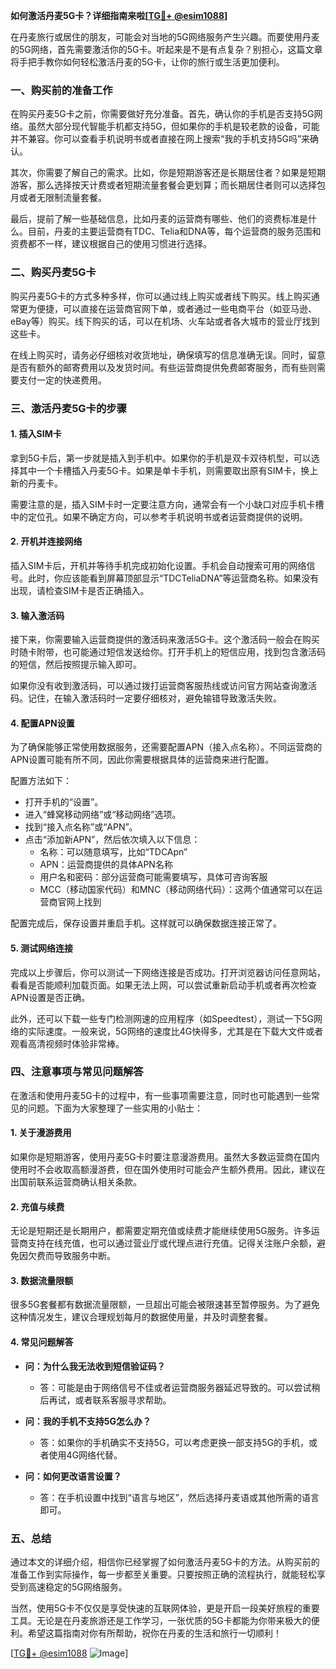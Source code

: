**如何激活丹麦5G卡？详细指南来啦[[TG💪+ @esim1088](https://t.me/s/esim1088)]**

在丹麦旅行或居住的朋友，可能会对当地的5G网络服务产生兴趣。而要使用丹麦的5G网络，首先需要激活你的5G卡。听起来是不是有点复杂？别担心，这篇文章将手把手教你如何轻松激活丹麦的5G卡，让你的旅行或生活更加便利。

### 一、购买前的准备工作

在购买丹麦5G卡之前，你需要做好充分准备。首先，确认你的手机是否支持5G网络。虽然大部分现代智能手机都支持5G，但如果你的手机是较老款的设备，可能并不兼容。你可以查看手机说明书或者直接在网上搜索“我的手机支持5G吗”来确认。

其次，你需要了解自己的需求。比如，你是短期游客还是长期居住者？如果是短期游客，那么选择按天计费或者短期流量套餐会更划算；而长期居住者则可以选择包月或者无限制流量套餐。

最后，提前了解一些基础信息，比如丹麦的运营商有哪些、他们的资费标准是什么。目前，丹麦的主要运营商有TDC、Telia和DNA等，每个运营商的服务范围和资费都不一样，建议根据自己的使用习惯进行选择。

### 二、购买丹麦5G卡

购买丹麦5G卡的方式多种多样，你可以通过线上购买或者线下购买。线上购买通常更为便捷，可以直接在运营商官网下单，或者通过一些电商平台（如亚马逊、eBay等）购买。线下购买的话，可以在机场、火车站或者各大城市的营业厅找到这些卡。

在线上购买时，请务必仔细核对收货地址，确保填写的信息准确无误。同时，留意是否有额外的邮寄费用以及发货时间。有些运营商提供免费邮寄服务，而有些则需要支付一定的快递费用。

### 三、激活丹麦5G卡的步骤

#### 1. 插入SIM卡

拿到5G卡后，第一步就是插入到手机中。如果你的手机是双卡双待机型，可以选择其中一个卡槽插入丹麦5G卡。如果是单卡手机，则需要取出原有SIM卡，换上新的丹麦卡。

需要注意的是，插入SIM卡时一定要注意方向，通常会有一个小缺口对应手机卡槽中的定位孔。如果不确定方向，可以参考手机说明书或者运营商提供的说明。

#### 2. 开机并连接网络

插入SIM卡后，开机并等待手机完成初始化设置。手机会自动搜索可用的网络信号。此时，你应该能看到屏幕顶部显示“TDCTeliaDNA”等运营商名称。如果没有出现，请检查SIM卡是否正确插入。

#### 3. 输入激活码

接下来，你需要输入运营商提供的激活码来激活5G卡。这个激活码一般会在购买时随卡附带，也可能通过短信发送给你。打开手机上的短信应用，找到包含激活码的短信，然后按照提示输入即可。

如果你没有收到激活码，可以通过拨打运营商客服热线或访问官方网站查询激活码。记住，在输入激活码时一定要仔细核对，避免输错导致激活失败。

#### 4. 配置APN设置

为了确保能够正常使用数据服务，还需要配置APN（接入点名称）。不同运营商的APN设置可能有所不同，因此你需要根据具体的运营商来进行配置。

配置方法如下：
- 打开手机的“设置”。
- 进入“蜂窝移动网络”或“移动网络”选项。
- 找到“接入点名称”或“APN”。
- 点击“添加新APN”，然后依次填入以下信息：
  - 名称：可以随意填写，比如“TDCApn”
  - APN：运营商提供的具体APN名称
  - 用户名和密码：部分运营商可能需要填写，具体可咨询客服
  - MCC（移动国家代码）和MNC（移动网络代码）：这两个值通常可以在运营商官网上找到

配置完成后，保存设置并重启手机。这样就可以确保数据连接正常了。

#### 5. 测试网络连接

完成以上步骤后，你可以测试一下网络连接是否成功。打开浏览器访问任意网站，看看是否能顺利加载页面。如果无法上网，可以尝试重新启动手机或者再次检查APN设置是否正确。

此外，还可以下载一些专门检测网速的应用程序（如Speedtest），测试一下5G网络的实际速度。一般来说，5G网络的速度比4G快得多，尤其是在下载大文件或者观看高清视频时体验非常棒。

### 四、注意事项与常见问题解答

在激活和使用丹麦5G卡的过程中，有一些事项需要注意，同时也可能遇到一些常见的问题。下面为大家整理了一些实用的小贴士：

#### 1. 关于漫游费用

如果你是短期游客，使用丹麦5G卡时要注意漫游费用。虽然大多数运营商在国内使用时不会收取高额漫游费，但在国外使用时可能会产生额外费用。因此，建议在出国前联系运营商确认相关条款。

#### 2. 充值与续费

无论是短期还是长期用户，都需要定期充值或续费才能继续使用5G服务。许多运营商支持在线充值，也可以通过营业厅或代理点进行充值。记得关注账户余额，避免因欠费而导致服务中断。

#### 3. 数据流量限额

很多5G套餐都有数据流量限额，一旦超出可能会被限速甚至暂停服务。为了避免这种情况发生，建议合理规划每月的数据使用量，并及时调整套餐。

#### 4. 常见问题解答

- **问：为什么我无法收到短信验证码？**
  - 答：可能是由于网络信号不佳或者运营商服务器延迟导致的。可以尝试稍后再试，或者联系客服寻求帮助。

- **问：我的手机不支持5G怎么办？**
  - 答：如果你的手机确实不支持5G，可以考虑更换一部支持5G的手机，或者使用4G网络代替。

- **问：如何更改语言设置？**
  - 答：在手机设置中找到“语言与地区”，然后选择丹麦语或其他所需的语言即可。

### 五、总结

通过本文的详细介绍，相信你已经掌握了如何激活丹麦5G卡的方法。从购买前的准备工作到实际操作，每一步都至关重要。只要按照正确的流程执行，就能轻松享受到高速稳定的5G网络服务。

当然，使用5G卡不仅仅是享受快速的互联网体验，更是开启一段美好旅程的重要工具。无论是在丹麦旅游还是工作学习，一张优质的5G卡都能为你带来极大的便利。希望这篇指南对你有所帮助，祝你在丹麦的生活和旅行一切顺利！

[[TG💪+ @esim1088](https://t.me/s/esim1088) ![Image](https://i.postimg.cc/4NQfJmqS/Snipaste-2025-05-13-00-14-12.png)]
